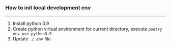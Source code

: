 ### How to init local development env
---
1. Install python 3.9
2. Create python virtual environment for current directory, execute `poetry env use python3.9`
3. Update `./.env` file

